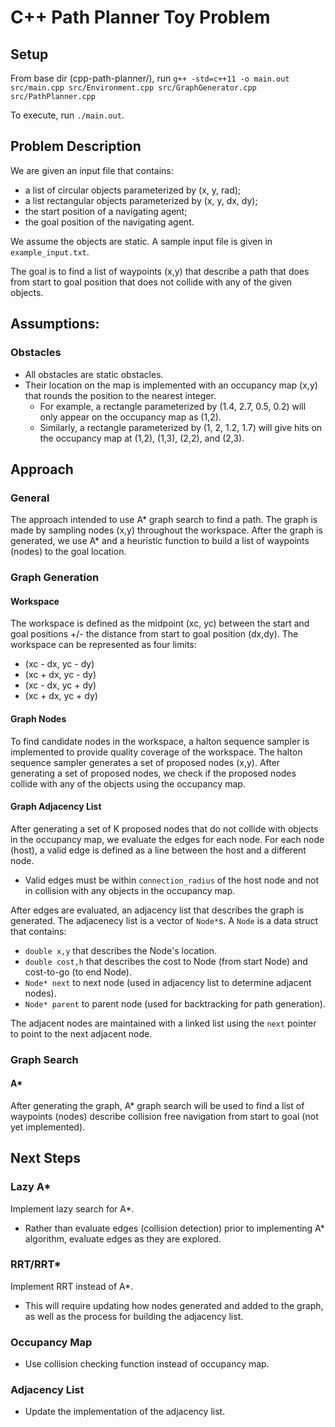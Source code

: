 # C++ Path Planner Toy Problem

## Setup
From base dir (cpp-path-planner/), run
`g++ -std=c++11 -o main.out src/main.cpp src/Environment.cpp src/GraphGenerator.cpp src/PathPlanner.cpp`

To execute, run `./main.out`.

## Problem Description
We are given an input file that contains: 
- a list of circular objects parameterized by (x, y, rad); 
- a list rectangular objects parameterized by (x, y, dx, dy); 
- the start position of a navigating agent;
- the goal position of the navigating agent.

We assume the objects are static. A sample input file is given in `example_input.txt`.

The goal is to find a list of waypoints (x,y) that describe a path that does from start to goal position that does not collide with any of the given objects.

## Assumptions:
### Obstacles
- All obstacles are static obstacles. 
- Their location on the map is implemented with an occupancy map (x,y) that rounds the position to the nearest integer. 
	- For example, a rectangle parameterized by (1.4, 2.7, 0.5, 0.2) will only appear on the occupancy map as (1,2).
	- Similarly, a rectangle parameterized by (1, 2, 1.2, 1.7) will give hits on the occupancy map at (1,2), (1,3), (2,2), and (2,3).

## Approach
### General
The approach intended to use A\* graph search to find a path.
The graph is made by sampling nodes (x,y) throughout the workspace.
After the graph is generated, we use A\* and a heuristic function to build a list of waypoints (nodes) to the goal location.

### Graph Generation
#### Workspace
The workspace is defined as the midpoint (xc, yc) between the start and goal positions +/- the distance from start to goal position (dx,dy).
The workspace can be represented as four limits:
- (xc - dx, yc - dy)
- (xc + dx, yc - dy)
- (xc - dx, yc + dy)
- (xc + dx, yc + dy)

#### Graph Nodes
To find candidate nodes in the workspace, a halton sequence sampler is implemented to provide quality coverage of the workspace.
The halton sequence sampler generates a set of proposed nodes (x,y).
After generating a set of proposed nodes, we check if the proposed nodes collide with any of the objects using the occupancy map.

#### Graph Adjacency List
After generating a set of K proposed nodes that do not collide with objects in the occupancy map,
we evaluate the edges for each node.
For each node (host), a valid edge is defined as a line between the host and a different node.
- Valid edges must be within `connection_radius` of the host node and not in collision with any objects in the occupancy map.

After edges are evaluated, an adjacency list that describes the graph is generated.
The adjacenecy list is a vector of `Node*`s. 
A `Node` is a data struct that contains:
- `double x,y` that describes the Node's location.
- `double cost,h` that describes the cost to Node (from start Node) and cost-to-go (to end Node).
- `Node* next` to next node (used in adjacency list to determine adjacent nodes).
- `Node* parent` to parent node (used for backtracking for path generation).

The adjacent nodes are maintained with a linked list using the `next` pointer to point to the next adjacent node.

### Graph Search
#### A\*
After generating the graph, A\* graph search will be used to find a list of waypoints (nodes) describe collision free navigation from start to goal (not yet implemented).

## Next Steps

### Lazy A*
Implement lazy search for A*.
- Rather than evaluate edges (collision detection) prior to implementing A* algorithm, evaluate edges as they are explored. 

### RRT/RRT*

Implement RRT instead of A*. 
- This will require updating how nodes generated and added to the graph, as well as the process for building the adjacency list.

### Occupancy Map 

- Use collision checking function instead of occupancy map.

### Adjacency List

- Update the implementation of the adjacency list.
